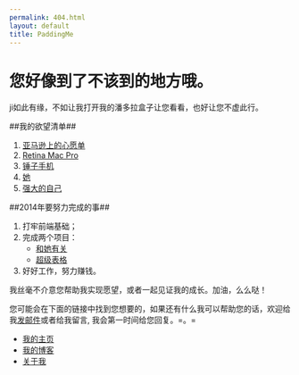 ```yaml
---
permalink: 404.html
layout: default
title: PaddingMe
---
```

# 您好像到了不该到的地方哦。

ji如此有缘，不如让我打开我的潘多拉盒子让您看看，也好让您不虚此行。


##我的欲望清单##
  1. [亚马逊上的心愿单](http://www.amazon.cn/registry/wishlist/3N62ZPTDUYLZE/ref=cm_wl_act_vv?_encoding=UTF8&reveal=&visitor-view=1)
  2. [Retina Mac Pro](http://store.apple.com/cn-k12/buy-mac/macbook-pro?product=ME866CH/A&step=config)
  3. [锤子手机](http://www.smartisan.cn/)
  4. [她]("你在哪儿呢，我等你很久了!")
  5. [强大的自己]("我还在努力，请你相信，我正在努力变得强大！")

##2014年要努力完成的事##
  1. 打牢前端基础；
  2. 完成两个项目：
     * [和她有关](http://huangwei.us"我知道我们之间隔着咫尺天涯，但请让我为你做着最后一件事。")
     * [超级表格](http://supertable.me"我要一个人做完它，想想很害怕")
  3. 好好工作，努力赚钱。


我丝毫不介意您帮助我实现愿望，或者一起见证我的成长。加油，么么哒！

您可能会在下面的链接中找到您想要的，如果还有什么我可以帮助您的话，欢迎给我<a href="mailto:padding4me@gmail.com">发邮件</a>或者给我留言, 我会第一时间给您回复。=。=


* [我的主页](/ "PaddingMe")
* [我的博客](/blog "padding.me/blog")
* [关于我](/about.html "padding.me/about.html")

<br>
<br>


<div class="ds-thread"  data-title="{{page.title}}" data-url="http://padding.me{{ page.url }}"><a name="comments"></a></div>
<script type="text/javascript">
var duoshuoQuery = {short_name:"paddingme"};
  (function() {
    var ds = document.createElement('script');
    ds.type = 'text/javascript';ds.async = true;
    ds.src = (document.location.protocol == 'https:' ? 'https:' : 'http:') + '//static.duoshuo.com/embed.js';
    ds.charset = 'UTF-8';
    (document.getElementsByTagName('head')[0] 
     || document.getElementsByTagName('body')[0]).appendChild(ds);
  })();
  </script>
